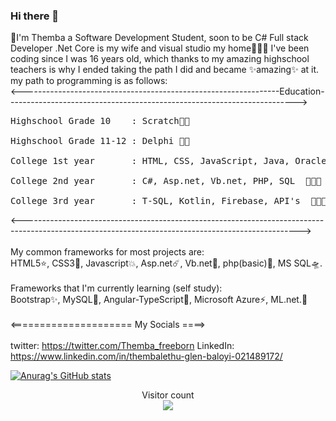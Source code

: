 ### Hi there 👋
🎉I'm Themba a Software Development Student, soon to be C# Full stack Developer .Net Core is my wife and visual studio my home👨🏽‍💻 
I've been coding since I was 16 years old, which thanks to my amazing highschool teachers is why I ended taking the path I did and became ✨amazing✨ at it.<br>
my path to programming is as follows: <br>
<----------------------------------------------------------------Education------------------------------------------------------------------------><br>
<pre>Highschool Grade 10    : Scratch👶🏽 <br>
Highschool Grade 11-12 : Delphi 🧑🏽<br>
College 1st year       : HTML, CSS, JavaScript, Java, OracleDB  👨🏽‍🎓  <br>
College 2nd year       : C#, Asp.net, Vb.net, PHP, SQL  👨🏽‍💻   <br>
College 3rd year       : T-SQL, Kotlin, Firebase, API's  👨🏼‍🔧 </pre>
<---------------------------------------------------------------------------------------------------------------------------------------------------><br><br>
My common frameworks for most projects are:<br>
HTML5⭐️, CSS3🌟, Javascript💥, Asp.net☄️, Vb.net🌠, php(basic)💫, MS SQL🛸.<br><br>
Frameworks that I'm currently learning (self study):<br>
Bootstrap✨, MySQL🌱, Angular-TypeScript🔭, Microsoft Azure⚡, ML.net.💬<br><br>
<===================== My Socials ====><br>
<br>
twitter: https://twitter.com/Themba_freeborn
LinkedIn: https://www.linkedin.com/in/thembalethu-glen-baloyi-021489172/

[![Anurag's GitHub stats](https://github-readme-stats.vercel.app/api?username=ThembaGlen&show_icons=true&theme=radical)](https://github.com/anuraghazra/github-readme-stats)

<p align="center"> 
  Visitor count<br>
  <img src="https://profile-counter.glitch.me/ThembaGlen/count.svg" />
</p>


<!--
**ThembaGlen/ThembaGlen** is a ✨ _special_  repository because its `README.md` (this file) appears on your GitHub profile.

Here are some ideas to get you started:

- 🔭 I’m currently working on ...
- 🌱 I’m currently learning ...
- 👯 I’m looking to collaborate on ...
- 🤔 I’m looking for help with ...
- 💬 Ask me about ...
- 📫 How to reach me: ...
- 😄 Pronouns: ...
-  Fun fact: ...
-->
